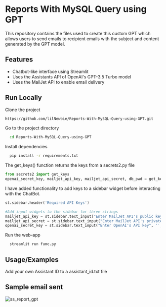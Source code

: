 
# Reports With MySQL Query using GPT

This repository contains the files used to create this custom GPT which allows users to send emails to recipient emails with the subject and content generated by the GPT model.


## Features

- Chatbot-like interface using Streamlit
- Uses the Assistants API of OpenAI's GPT-3.5 Turbo model
- Uses the MailJet API to enable email delivery



## Run Locally

Clone the project

```bash
https://github.com/lilNewbie/Reports-With-MySQL-Query-using-GPT.git
```

Go to the project directory

```bash
  cd Reports-With-MySQL-Query-using-GPT
```

Install dependencies

```bash
  pip install -r requirements.txt
```

The get_keys() function returns the keys from a secrets2.py file
```python
from secrets2 import get_keys
openai_secret_key, mailjet_api_key, mailjet_api_secret, db_pwd = get_keys()
```

I have added functionality to add keys to a sidebar widget before interacting with the ChatBot.

```python
st.sidebar.header('Required API Keys')

#Add input widgets to the sidebar for three strings
mailjet_api_key = st.sidebar.text_input("Enter MailJet API's public key", '', type='password')
mailjet_api_secret = st.sidebar.text_input("Enter MailJet API's private key", '', type='password')
openai_secret_key = st.sidebar.text_input("Enter OpenAI's API key", '', type='password')
```

Run the web-app

```bash
  streamlit run func.py
```


## Usage/Examples
Add your own Assistant ID to a assistant_id.txt file 

## Sample email sent
![ss_report_gpt](https://github.com/lilNewbie/Reports-With-MySQL-Query-using-GPT/assets/90834922/6354554d-179e-4113-a78a-c5916befe11e)


